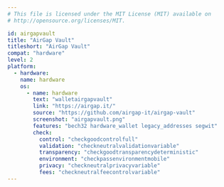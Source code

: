 ```yaml
---
# This file is licensed under the MIT License (MIT) available on
# http://opensource.org/licenses/MIT.

id: airgapvault
title: "AirGap Vault"
titleshort: "AirGap Vault"
compat: "hardware"
level: 2
platform:
  - hardware:
    name: hardware
    os:
      - name: hardware
        text: "walletairgapvault"
        link: "https://airgap.it/"
        source: "https://github.com/airgap-it/airgap-vault"
        screenshot: "airgapvault.png"
        features: "bech32 hardware_wallet legacy_addresses segwit"
        check:
          control: "checkgoodcontrolfull"
          validation: "checkneutralvalidationvariable"
          transparency: "checkgoodtransparencydeterministic"
          environment: "checkpassenvironmentmobile"
          privacy: "checkneutralprivacyvariable"
          fees: "checkneutralfeecontrolvariable"
---
```

